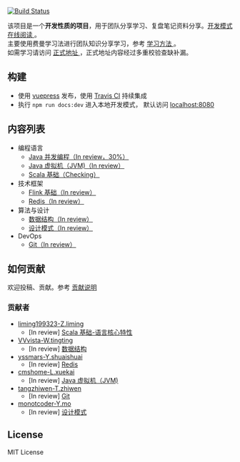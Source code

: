 [![Build Status](https://travis-ci.org/GourdErwa/review-notes-dev.svg?branch=master)](https://travis-ci.org/GourdErwa/review-notes-dev)

该项目是一个**开发性质的项目**，用于团队分享学习、复盘笔记资料分享。[开发模式在线阅读 ](http://dev.review-notes.top/)。  
主要使用费曼学习法进行团队知识分享学习，参考 [学习方法 ](/about/学习方法.md)。  
如需学习请访问 [正式地址 ](http://review-notes.top/) ，正式地址内容经过多重校验查缺补漏。

## 构建  
- 使用 [vuepress](https://vuepress.vuejs.org/) 发布，使用 [Travis CI](https://travis-ci.org/GourdErwa/review-notes-dev) 持续集成 
- 执行 `npm run docs:dev` 进入本地开发模式， 默认访问 [localhost:8080](http://localhost:8080/ )

## 内容列表
- 编程语言 
    * [Java 并发编程（In review，30%） ](/language/java-concurrency/)
    * [Java 虚拟机（JVM)（In review） ](/language/java-jvm/)
    * [Scala 基础（Checking） ](/language/scala-basis/)
- 技术框架
    * [Flink 基础（In review） ](/framework/flink-basis/)
    * [Redis（In review） ](/framework/redis/)
- 算法与设计
    * [数据结构（In review） ](/algorithm/data-structures/)
    * [设计模式（In review） ](/algorithm/design-patterns/)
- DevOps
    * [Git（In review） ](/devops/git/)
        
## 如何贡献
欢迎投稿、贡献。参考 [贡献说明 ](/about/贡献说明.md)

### 贡献者
- [liming199323-Z.liming](https://github.com/liming199323)
    * [In review]   [Scala 基础-语言核心特性 ](/language/scala-basis/)
- [VVvista-W.tingting](https://github.com/VVvista) 
    * [In review]   [数据结构 ](/algorithm/data-structures/)
- [yssmars-Y.shuaishuai](https://github.com/yssmars) 
    * [In review]   [Redis ](/framework/redis/)
- [cmshome-L.xuekai](https://github.com/cmshome) 
    * [In review]   [Java 虚拟机（JVM) ](/language/java-jvm/) 
- [tangzhiwen-T.zhiwen](https://github.com/tangzhiwen) 
    * [In review]   [Git ](/devops/git/)
- [monotcoder-Y.mo](https://github.com/monotcoder)   
    * [In review]   [设计模式 ](/algorithm/design-patterns/) 
## License
MIT License
    

